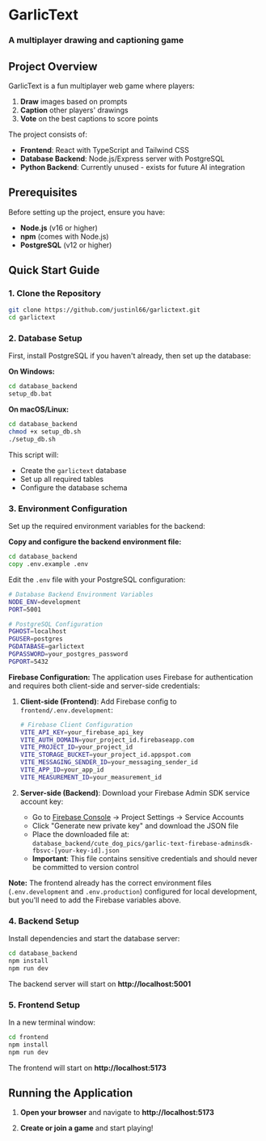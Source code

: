 # GarlicText
### A multiplayer drawing and captioning game

## Project Overview
GarlicText is a fun multiplayer web game where players:
1. **Draw** images based on prompts
2. **Caption** other players' drawings  
3. **Vote** on the best captions to score points

The project consists of:
- **Frontend**: React with TypeScript and Tailwind CSS
- **Database Backend**: Node.js/Express server with PostgreSQL
- **Python Backend**: Currently unused - exists for future AI integration

## Prerequisites
Before setting up the project, ensure you have:
- **Node.js** (v16 or higher)
- **npm** (comes with Node.js)
- **PostgreSQL** (v12 or higher)

## Quick Start Guide

### 1. Clone the Repository
```bash
git clone https://github.com/justinl66/garlictext.git
cd garlictext
```

### 2. Database Setup
First, install PostgreSQL if you haven't already, then set up the database:

**On Windows:**
```cmd
cd database_backend
setup_db.bat
```

**On macOS/Linux:**
```bash
cd database_backend
chmod +x setup_db.sh
./setup_db.sh
```

This script will:
- Create the `garlictext` database
- Set up all required tables
- Configure the database schema

### 3. Environment Configuration
Set up the required environment variables for the backend:

**Copy and configure the backend environment file:**
```cmd
cd database_backend
copy .env.example .env
```

Edit the `.env` file with your PostgreSQL configuration:
```bash
# Database Backend Environment Variables
NODE_ENV=development
PORT=5001

# PostgreSQL Configuration
PGHOST=localhost
PGUSER=postgres
PGDATABASE=garlictext
PGPASSWORD=your_postgres_password
PGPORT=5432
```

**Firebase Configuration:**
The application uses Firebase for authentication and requires both client-side and server-side credentials:

1. **Client-side (Frontend)**: Add Firebase config to `frontend/.env.development`:
   ```bash
   # Firebase Client Configuration
   VITE_API_KEY=your_firebase_api_key
   VITE_AUTH_DOMAIN=your_project_id.firebaseapp.com
   VITE_PROJECT_ID=your_project_id
   VITE_STORAGE_BUCKET=your_project_id.appspot.com
   VITE_MESSAGING_SENDER_ID=your_messaging_sender_id
   VITE_APP_ID=your_app_id
   VITE_MEASUREMENT_ID=your_measurement_id
   ```

2. **Server-side (Backend)**: Download your Firebase Admin SDK service account key:
   - Go to [Firebase Console](https://console.firebase.google.com/) → Project Settings → Service Accounts
   - Click "Generate new private key" and download the JSON file
   - Place the downloaded file at: `database_backend/cute_dog_pics/garlic-text-firebase-adminsdk-fbsvc-[your-key-id].json`
   - **Important**: This file contains sensitive credentials and should never be committed to version control

**Note:** The frontend already has the correct environment files (`.env.development` and `.env.production`) configured for local development, but you'll need to add the Firebase variables above.

### 4. Backend Setup
Install dependencies and start the database server:
```cmd
cd database_backend
npm install
npm run dev
```

The backend server will start on **http://localhost:5001**

### 5. Frontend Setup
In a new terminal window:
```cmd
cd frontend
npm install
npm run dev
```

The frontend will start on **http://localhost:5173**

## Running the Application

1. **Open your browser** and navigate to **http://localhost:5173**

2. **Create or join a game** and start playing!
